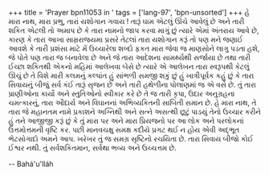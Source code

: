 +++
title = 'Prayer bpn11053 in '
tags = ['lang-97', 'bpn-unsorted']
+++
હે  મારા નાથ, મારા પ્રભુ, તારાં યશોગાન ગવાય ! તારૂં ઘામ એટલું ઊંચે આવેલું છે અને તારી શકિત એટલી તો અમાપ છે કે તારા નામનો જાપ કરવા માગું છું ત્યારે એમાં અંતરાય આવે છે, કારણ કે તારા આખા સામ્રરાજયમા પ્રસરે તેટલાં તારા યશોગાન કરૂં તો પણ મને જણાઈ આવશે કે તારી પ્રશંસા માટે મેં ઉચ્ચારેલા શબ્દો ફકત મારા જેવા જ માણસોને લાગુ પડતા હશે, જે પોતે પણ તારા જ બનાવેલા છે અને જે તારા આદેશના સામર્થ્યથી સર્જાયા છે તથા તારી ઈચ્છા શકિતથી એકનો મહિમાં આલેખવા બેસે છે ત્યારે એ આલેખન તારા સ્વરૂપથી કેટલું ઊચું છે તે વિશે મારી કલમનું કલ્પાંત હું સાંભળી સમજી શકું છું હું ખાત્રીપૂર્વક કહું છું કે તારા સિવાયનું બીજું સર્વ કંઈ તારૂં સૃજન છે અને તારી હથેળીના પોલાણમાં જ એ વસે છે. તું તારા પ્રાણીઓના કાર્યો અને સ્તુતિઓનો સ્વીકાર કરે છે તે જ તારી કૃપા, ઉદાર અનુગ્રહના ચમત્કારનું, તારા ઔદાર્ય અને વિઘાનનાં અભિવ્યકિતની સાબિતી સમાન છે. 
હે મારા નાથ, તે તારા જે મહાનતમ નામે પ્રકાશને અગ્નિથી અને સત્ને અસત્થી છૂટું પાડયું તેનો ઉચ્ચાર કરીને હું તને આજીજી કરૂં છું કે તું મારા પર અને મારા  પ્રિયજનો પર આ લોક અને પરલોકનાં ઉત્તમોત્તમની વૃષ્ટિ  કર. પછી માનવચક્ષુ સમક્ષ કદીયે પ્રગટ થઈ ન હોય એવી અદ્ભૂત ભેટસોગાદો અમને આપ. ખરેખર તું  જ સમગ્ર સૃષ્ટિનો રચયિતા છે. તારા સિવાય બીજો કોઈ ઈશ્વર નથી. તું સર્વશકિતમાન, સર્વથા ભવ્ય અને ઉચ્ચત્તમ છે.

-- Bahá'u'lláh
